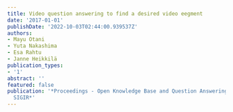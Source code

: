 ```yaml
---
title: Video question answering to find a desired video eegment
date: '2017-01-01'
publishDate: '2022-10-03T02:44:00.939537Z'
authors:
- Mayu Otani
- Yuta Nakashima
- Esa Rahtu
- Janne Heikkilä
publication_types:
- '1'
abstract: ''
featured: false
publication: '*Proceedings - Open Knowledge Base and Question Answering Workshop at
  SIGIR*'
---
```


